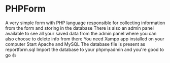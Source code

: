 # PHPForm
 A very simple form with PHP language responsible for collecting information from the form and storing in the database
There is also an admin panel available to see all your saved data from the admin panel where you can also choose to delete info from there
You need Xampp app installed on your computer
Start Apache and MySQL 
The database file is present as reportform.sql
Import the database to your phpmyadmin and you're good to go 👍 


